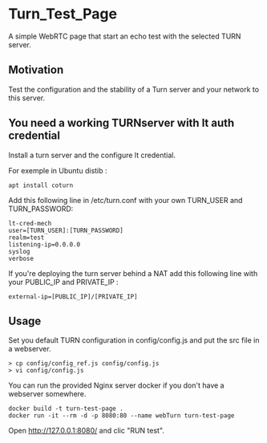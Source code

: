 # Turn_Test_Page

A simple WebRTC page that start an echo test with the selected TURN server.

## Motivation

Test the configuration and the stability of a Turn server and your network to this server.

## You need a working TURNserver with lt auth credential

Install a turn server and the configure lt credential.

For exemple in Ubuntu distib : 

```
apt install coturn
```

Add this following line in /etc/turn.conf with your own TURN_USER and TURN_PASSWORD: 

```
lt-cred-mech
user=[TURN_USER]:[TURN_PASSWORD]
realm=test
listening-ip=0.0.0.0
syslog
verbose 
```

If you're deploying the turn server behind a NAT add this following line with your PUBLIC_IP and PRIVATE_IP : 

```
external-ip=[PUBLIC_IP]/[PRIVATE_IP]
```


## Usage

Set you default TURN configuration in config/config.js and put the src file in a webserver.

```
> cp config/config_ref.js config/config.js
> vi config/config.js
```

You can run the provided Nginx server docker if you don't have a webserver somewhere. 

```
docker build -t turn-test-page .
docker run -it --rm -d -p 8080:80 --name webTurn turn-test-page
```

Open http://127.0.0.1:8080/ and clic "RUN test".